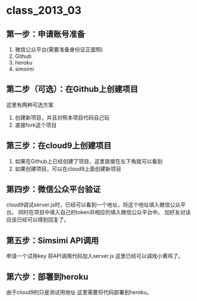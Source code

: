 class_2013_03
=============

第一步：申请账号准备
----------------
1. 微信公众平台(需要准备身份证正面照)
2. Github
3. heroku
4. simsimi

第二步（可选）：在Github上创建项目
----------------------------
这里有两种可选方案
1. 创建新项目，并且对照本项目代码自己玩
2. 直接fork这个项目

第三步：在cloud9上创建项目
----------------------
1. 如果在Github上已经创建了项目，这里直接在左下角就可以看到
2. 如果创建项目，可以在cloud9上面创建新项目

第四步：微信公众平台验证
-------------------
cloud9调试server.js时，已经可以看到一个地址，将这个地址填入微信公众平台。
同时在项目中填入自己的token并相应的填入微信公众平台中。
加好友对话应该已经可以得到回复了。

第五步：Simsimi API调用
---------------------
申请一个试用key
将API调用代码加入server.js
这里已经可以调戏小黄鸡了。

第六步：部署到heroku
-----------------
由于cloud9的只是测试用地址
这里需要将代码部署到heroku。